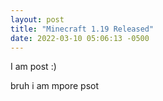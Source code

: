 ```yaml
---
layout: post
title: "Minecraft 1.19 Released"
date: 2022-03-10 05:06:13 -0500
---
```

I am post :)


bruh i am mpore psot
